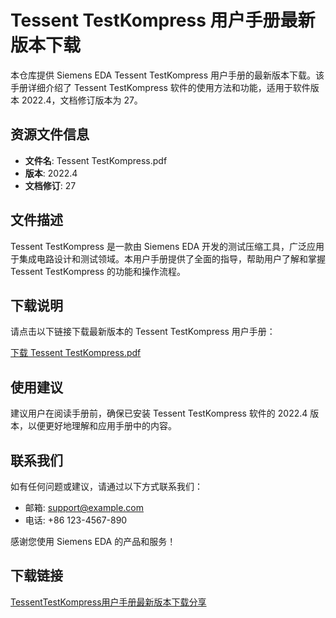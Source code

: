 # Tessent TestKompress 用户手册最新版本下载

本仓库提供 Siemens EDA Tessent TestKompress 用户手册的最新版本下载。该手册详细介绍了 Tessent TestKompress 软件的使用方法和功能，适用于软件版本 2022.4，文档修订版本为 27。

## 资源文件信息

- **文件名**: Tessent TestKompress.pdf
- **版本**: 2022.4
- **文档修订**: 27

## 文件描述

Tessent TestKompress 是一款由 Siemens EDA 开发的测试压缩工具，广泛应用于集成电路设计和测试领域。本用户手册提供了全面的指导，帮助用户了解和掌握 Tessent TestKompress 的功能和操作流程。

## 下载说明

请点击以下链接下载最新版本的 Tessent TestKompress 用户手册：

[下载 Tessent TestKompress.pdf](./Tessent%20TestKompress.pdf)

## 使用建议

建议用户在阅读手册前，确保已安装 Tessent TestKompress 软件的 2022.4 版本，以便更好地理解和应用手册中的内容。

## 联系我们

如有任何问题或建议，请通过以下方式联系我们：

- 邮箱: support@example.com
- 电话: +86 123-4567-890

感谢您使用 Siemens EDA 的产品和服务！

## 下载链接

[TessentTestKompress用户手册最新版本下载分享](https://pan.quark.cn/s/f7df009811a7)